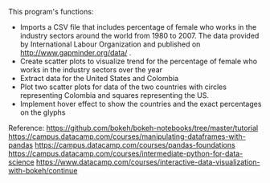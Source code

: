 This program's functions:

- Imports  a CSV file that includes percentage of female who works in the industry sectors around the world from 1980 to 2007. The data provided by International Labour Organization and published on http://www.gapminder.org/data/ .
- Create scatter plots to visualize trend for the percentage of female who works in the industry sectors over the year
- Extract data for the United States and Colombia
- Plot two scatter plots for data of the two countries with circles representing Colombia and squares representing the US.
- Implement hover effect to show the countries and the exact percentages on the glyphs

Reference:
https://github.com/bokeh/bokeh-notebooks/tree/master/tutorial
https://campus.datacamp.com/courses/manipulating-dataframes-with-pandas
https://campus.datacamp.com/courses/pandas-foundations
https://campus.datacamp.com/courses/intermediate-python-for-data-science
https://www.datacamp.com/courses/interactive-data-visualization-with-bokeh/continue
